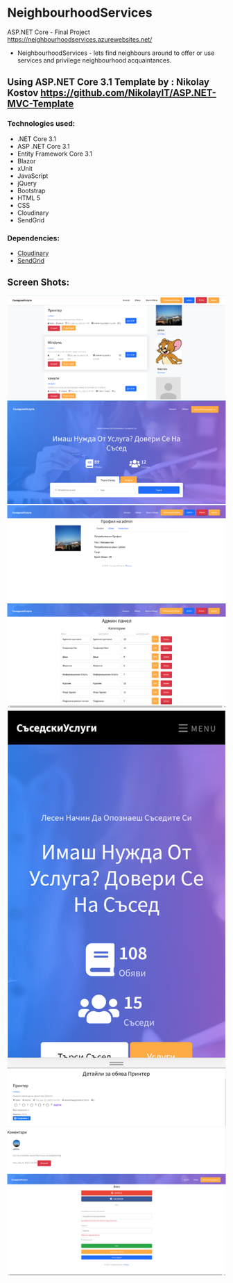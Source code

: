 # NeighbourhoodServices
ASP.NET Core - Final Project
https://neighbourhoodservices.azurewebsites.net/
* NeighbourhoodServices - lets find neighbours around to offer or use services and privilege neighbourhood acquaintances.
## Using ASP.NET Core 3.1 Template by : Nikolay Kostov https://github.com/NikolayIT/ASP.NET-MVC-Template

### Technologies used:
* .NET Core 3.1
* ASP .NET Core 3.1
* Entity Framework Core 3.1
* Blazor
* xUnit
* JavaScript
* jQuery
* Bootstrap
* HTML 5
* CSS
* Cloudinary
* SendGrid

### Dependencies:
* [Cloudinary](https://www.cloudinary.com/)
* [SendGrid](https://www.sendgrid.com/)

## Screen Shots:
![Screenshot](ScreenShoots/Screenshot_1.png)
![Screenshot](ScreenShoots/Screenshot_2.png)
![Screenshot](ScreenShoots/Screenshot_3.png)
![Screenshot](ScreenShoots/Screenshot_4.png)
![Screenshot](ScreenShoots/Screenshot_5.png)
![Screenshot](ScreenShoots/Screenshot_6.png)
![Screenshot](ScreenShoots/Screenshot_7.png)


